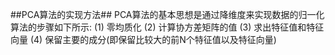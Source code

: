##PCA算法的实现方法##
PCA算法的基本思想是通过降维度来实现数据的归一化
算法的步骤如下所示:
(1) 零均质化
(2) 计算协方差矩阵的值
(3) 求出特征值和特征向量
(4) 保留主要的成分(即保留比较大的前N个特征值以及特征向量)

